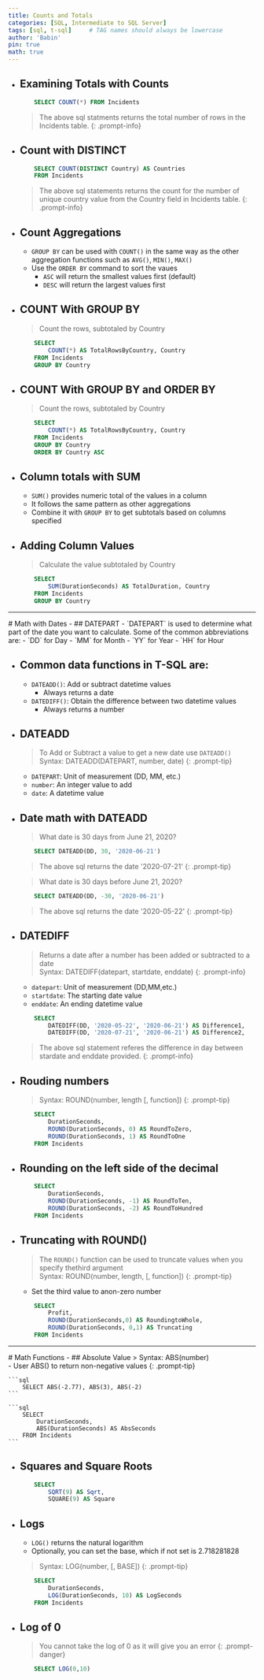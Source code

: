 ```yaml
---
title: Counts and Totals
categories: [SQL, Intermediate to SQL Server]
tags: [sql, t-sql]     # TAG names should always be lowercase
author: 'Babin'
pin: true
math: true
---
```


- ## Examining Totals with Counts
    ```sql
        SELECT COUNT(*) FROM Incidents
    ```
    > The above sql statments returns the total number of rows in the Incidents table.
    {: .prompt-info}

- ## Count with DISTINCT 
    ```sql
        SELECT COUNT(DISTINCT Country) AS Countries
        FROM Incidents
    ```
    > The above sql statements returns the count for the number of unique country value from the Country field in Incidents table.
    {: .prompt-info}

- ## Count Aggregations
    - `GROUP BY` can be used with `COUNT()` in the same way as the other aggregation functions such as `AVG()`, `MIN()`, `MAX()`
    - Use the `ORDER BY` command to sort the vaues
        - `ASC` will return the smallest values first (default)
        - `DESC` will return the largest values first


- ## COUNT With GROUP BY 
    > Count the rows, subtotaled by Country
    ```sql
        SELECT 
            COUNT(*) AS TotalRowsByCountry, Country
        FROM Incidents
        GROUP BY Country
    ```


- ## COUNT With GROUP BY and ORDER BY
    > Count the rows, subtotaled by Country
    ```sql
        SELECT 
            COUNT(*) AS TotalRowsByCountry, Country
        FROM Incidents
        GROUP BY Country
        ORDER BY Country ASC
    ```


- ## Column totals with SUM
    - `SUM()` provides numeric total of the values in a column
    - It follows the same pattern as other aggregations
    - Combine it with `GROUP BY` to get subtotals based on columns specified


- ## Adding Column Values 
    > Calculate the value subtotaled by Country
    ```sql
        SELECT
            SUM(DurationSeconds) AS TotalDuration, Country
        FROM Incidents
        GROUP BY Country
    ```

<hr/>
# Math with Dates
- ## DATEPART
    - `DATEPART` is used to determine what part of the date you want to calculate. Some of the common abbreviations are:
        - `DD` for Day
        - `MM` for Month
        - `YY` for Year
        - `HH` for Hour

- ## Common data functions in T-SQL are:
    - `DATEADD()`: Add or subtract datetime values
        - Always returns a date
    - `DATEDIFF()`: Obtain the difference between two datetime values
        - Always returns a number


- ## DATEADD
    > To Add or Subtract a value to get a new date use `DATEADD()` <br>
    Syntax: DATEADD(DATEPART, number, date)
    {: .prompt-tip}
    - `DATEPART`: Unit of measurement (DD, MM, etc.)
    - `number`: An integer value to add
    - `date`: A datetime value


- ## Date math with DATEADD
    > What date is 30 days from June 21, 2020?

    ```sql
        SELECT DATEADD(DD, 30, '2020-06-21')
    ```
    > The above sql returns the date '2020-07-21'
    {: .prompt-tip}

    > What date is 30 days before June 21, 2020?

    ```sql
        SELECT DATEADD(DD, -30, '2020-06-21')
    ```
    > The above sql returns the date '2020-05-22'
    {: .prompt-tip}

    
- ## DATEDIFF
    > Returns a date after a number has been added or subtracted to a date<br>
    Syntax: DATEDIFF(datepart, startdate, enddate)
    {: .prompt-info}
    - `datepart`: Unit of measurement (DD,MM,etc.)
    - `startdate`: The starting date value
    - `enddate`: An ending datetime value

    ```sql
        SELECT
            DATEDIFF(DD, '2020-05-22', '2020-06-21') AS Difference1,
            DATEDIFF(DD, '2020-07-21', '2020-06-21') AS Difference2,
    ```
    > The above sql statement referes the difference in day between stardate and enddate provided.
    {: .prompt-info}


- ## Rouding numbers 
    > Syntax: ROUND(number, length [, function])
    {: .prompt-tip}
    ```sql
        SELECT
            DurationSeconds,
            ROUND(DurationSeconds, 0) AS RoundToZero,
            ROUND(DurationSeconds, 1) AS RoundToOne
        FROM Incidents
    ```

- ## Rounding on the left side of the decimal
    ```sql
        SELECT
            DurationSeconds,
            ROUND(DurationSeconds, -1) AS RoundToTen,
            ROUND(DurationSeconds, -2) AS RoundToHundred
        FROM Incidents
    ```

- ## Truncating with ROUND()
    > The `ROUND()` function can be used to truncate values when you specify thethird argument<br>
    Syntax: ROUND(number, length, [, function])
    {: .prompt-tip}
    - Set the third value to anon-zero number

    ```sql
        SELECT
            Profit, 
            ROUND(DurationSeconds,0) AS RoundingtoWhole,
            ROUND(DurationSeconds, 0,1) AS Truncating
        FROM Incidents
    ```

<hr>
# Math Functions
- ## Absolute Value
    > Syntax: ABS(number) <br>
        - User ABS() to return non-negative values
    {: .prompt-tip}

    ```sql
        SELECT ABS(-2.77), ABS(3), ABS(-2)
    ```

    ```sql
        SELECT
            DurationSeconds,
            ABS(DurationSeconds) AS AbsSeconds
        FROM Incidents
    ```


- ## Squares and Square Roots 
    ```sql
        SELECT
            SQRT(9) AS Sqrt,
            SQUARE(9) AS Square
    ```

- ## Logs
    - `LOG()` returns the natural logarithm
    - Optionally, you can set the base, which if not set is 2.718281828

    > Syntax: LOG(number, [, BASE])
    {: .prompt-tip}

    ```sql
        SELECT
            DurationSeconds,
            LOG(DurationSeconds, 10) AS LogSeconds
        FROM Incidents
    ```


- ## Log of 0
    > You cannot take the log of 0 as it will give you an error
    {: .prompt-danger}

    ```sql
        SELECT LOG(0,10)
    ```